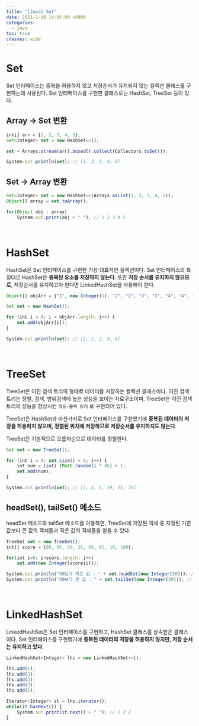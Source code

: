 ```yaml
---
title: "[Java] Set"
date: 2021-1-19 14:06:00 +0900
categories:
  - java
toc: true
classes: wide
---
```


# Set

Set 인터페이스는 중복을 허용하지 않고 저장순서가 유지되지 않는 컬렉션 클래스를 구현하는데 사용된다. Set 인터페이스를 구현한 클래스로는 HashSet, TreeSet 등이 있다.

## Array → Set 변환

```jsx
int[] arr = {1, 2, 3, 4, 5};
Set<Integer> set = new HashSet<>();

set = Arrays.stream(arr).boxed().collect(Collectors.toSet());

System.out.println(set); // [1, 2, 3, 4, 5]
```

## Set → Array 변환

```jsx
Set<Integer> set = new HashSet<>(Arrays.asList(1, 2, 3, 4, 5));
Object[] array = set.toArray();

for(Object obj : array)
    System.out.print(obj + " "); // 1 2 3 4 5
```

<br>

# HashSet

HashSet은 Set 인터페이스를 구현한 가장 대표적인 컬렉션이다.  Set 인터페이스의 특징대로 HashSet은 **중복된 요소를 저장하지 않는다**. 또한 **저장 순서를 유지하지 않으므로**, 저장순서를 유지하고자 한다면 LinkedHashSet을 사용해야 한다.

```jsx
Object[] objArr = {"1", new Integer(1), "2", "2", "3", "3", "4", "4", "4"};

Set set = new HashSet();

for (int i = 0; i < objArr.length; i++) {
    set.add(objArr[i]);
}

System.out.println(set); // [1, 1, 2, 3, 4]
```

<br>

# TreeSet

TreeSet은 이진 검색 트리의 형태로 데이터를 저장하는 컬렉션 클래스이다. 이진 검색 트리는 정렬, 검색, 범위검색에 높은 성능을 보이는 자료구조이며, TreeSet은 이진 검색 트리의 성능을 향상시킨 `레드-블랙 트리` 로 구현되어 있다.

TreeSet은 HashSet과 마찬가지로 Set 인터페이스를 구현했기에 **중복된 데이터의 저장을 허용하지 않으며, 정렬된 위치에 저장하므로 저장순서를 유지하지도 않는다**.

TreeSet은 기본적으로 오름차순으로 데이터를 정렬한다.

```jsx
Set set = new TreeSet();

for (int i = 0; set.size() < 6; i++) {
    int num = (int) (Math.random() * 45) + 1;
    set.add(num);
}

System.out.println(set); // [3, 4, 5, 19, 21, 39]
```

## headSet(), tailSet() 메소드

headSet 메소드와 tailSet 메소드를 이용하면, TreeSet에 저장된 객체 중 지정된 기준 값보다 큰 값의 객체들과 작은 값의 객체들을 얻을 수 있다.

```jsx
TreeSet set = new TreeSet();
int[] score = {80, 95, 50, 35, 45, 65, 10, 100};

for(int i=0; i<score.length; i++)
    set.add(new Integer(score[i]));

System.out.println("50보다 작은 값 : " + set.headSet(new Integer(50))); // [10, 35, 45]
System.out.println("50보다 큰 값 : " + set.tailSet(new Integer(50))); // [50, 65, 80, 95, 100]
```

<br>

# LinkedHashSet

LinkedHashSet은 Set 인터페이스를 구현하고, HashSet 클래스를 상속받은 클래스이다. Set 인터페이스를 구현했기에 **중복된 데이터의 저장을 허용하지 않지만, 저장 순서는 유지하고 있다.**

```jsx
LinkedHashSet<Integer> lhs = new LinkedHashSet<>();

lhs.add(1);
lhs.add(3);
lhs.add(2);
lhs.add(3);
lhs.add(1);

Iterator<Integer> it = lhs.iterator();
while(it.hasNext()) {
    System.out.print(it.next() + " "); // 1 3 2
}
```
